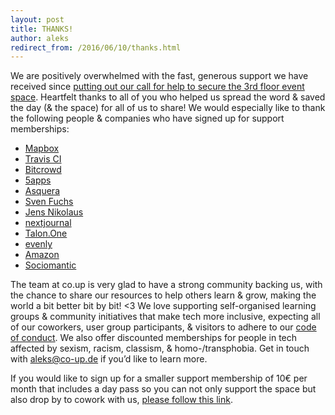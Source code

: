 ```yaml
---
layout: post
title: THANKS!
author: aleks
redirect_from: /2016/06/10/thanks.html
---
```


We are positively overwhelmed with the fast, generous support we have received since [putting out our call for help to secure the 3rd floor event space](http://co-up.de/2016/06/06/co-up-needs-your-support.html). Heartfelt thanks to all of you who helped us spread the word & saved the day (& the space) for all of us to share! We would especially like to thank the following people & companies who have signed up for support memberships:

- [Mapbox](https://www.mapbox.com)
- [Travis CI](https://travis-ci.org/)
- [Bitcrowd](http://bitcrowd.net/en)
- [5apps](https://5apps.com/deploy/home)
- [Asquera](http://asquera.de/)
- [Sven Fuchs](http://svenfuchs.com/)
- [Jens Nikolaus](https://twitter.com/jensnikolaus)
- [nextjournal](https://nextjournal.com/)
- [Talon.One](https://talon.one/)
- [evenly](https://twitter.com/evenly_io)
- [Amazon](https://www.amazon.de/)
- [Sociomantic](https://www.sociomantic.com/)

The team at co.up is very glad to have a strong community backing us, with the chance to share our resources to help others learn & grow, making the world a bit better bit by bit! <3 We love supporting self-organised learning groups & community initiatives that make tech more inclusive, expecting all of our coworkers, user group participants, & visitors to adhere to our [code of conduct](http://co-up.de/code-of-conduct). We also offer discounted memberships for people in tech affected by sexism, racism, classism, & homo-/transphobia. Get in touch with aleks@co-up.de if you’d like to learn more.

If you would like to sign up for a smaller support membership of 10€ per month that includes a day pass so you can not only support the space but also drop by to cowork with us, [please follow this link](https://members.co-up.de/membership_signup/new?plan_id=ffa4f8bb7f19c0db56c12cd1ed901564).
